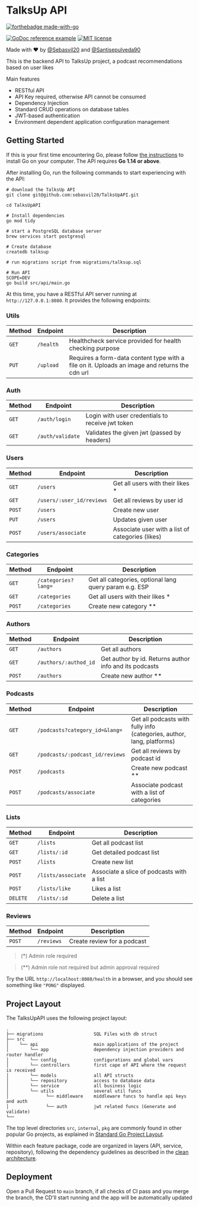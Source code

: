 # TalksUp API

[![forthebadge made-with-go](http://ForTheBadge.com/images/badges/made-with-go.svg)](https://go.dev/)

[![GoDoc reference example](https://img.shields.io/badge/godoc-reference-blue.svg)](https://godoc.org/nanomsg.org/go/mangos/v2) [![MIT license](https://img.shields.io/badge/License-MIT-blue.svg)](https://lbesson.mit-license.org/)

Made with ♥️ by [@Sebasvil20](https://www.linkedin.com/in/sebasvil20/)
and [@Santisepulveda90](https://www.linkedin.com/in/santiago-sep%C3%BAlveda-bonilla-70ab32208/)

This is the backend API to TalksUp project, a podcast recommendations based on user likes

Main features

* RESTful API
* API Key required, otherwise API cannot be consumed
* Dependency Injection
* Standard CRUD operations on database tables
* JWT-based authentication
* Environment dependent application configuration management

## Getting Started

If this is your first time encountering Go, please follow [the instructions](https://golang.org/doc/install) to install Go on your computer.
The API requires **Go 1.14 or above**.

After installing Go, run the following commands to start experiencing with the API:

```shell
# download the TalksUp API
git clone git@github.com:sebasvil20/TalksUpAPI.git

cd TalksUpAPI

# Install dependencies
go mod tidy

# start a PostgreSQL database server
brew services start postgresql

# Create database
createdb talksup

# run migrations script from migrations/talksup.sql

# Run API
SCOPE=DEV
go build src/api/main.go
```

At this time, you have a RESTful API server running at `http://127.0.0.1:8080`. It provides the following endpoints:

### Utils

| Method | Endpoint                       | Description                                                                                   |
|--------|--------------------------------|-----------------------------------------------------------------------------------------------|
| `GET`  | `/health`                      | Healthcheck service provided for health checking purpose                                      |
| `PUT`  | `/upload`                      | Requires a form-data content type with a file on it. Uploads an image and returns the cdn url |

### Auth

| Method | Endpoint           | Description                                      |
|--------|--------------------|--------------------------------------------------|
| `GET`  | `/auth/login`      | Login with user credentials to receive jwt token |
| `GET`  | `/auth/validate`   | Validates the given jwt (passed by headers)      |   

### Users

| Method | Endpoint                  | Description                                      |
|--------|---------------------------|--------------------------------------------------|
| `GET`  | `/users`                  | Get all users with their likes *                 |
| `GET`  | `/users/:user_id/reviews` | Get all reviews by user id                       |
| `POST` | `/users`                  | Create new user                                  |
| `PUT`  | `/users`                  | Updates given user                               |
| `POST` | `/users/associate`        | Associate user with a list of categories (likes) |

### Categories

| Method | Endpoint                       | Description                                                                                   |
|--------|--------------------------------|-----------------------------------------------------------------------------------------------|
| `GET`  | `/categories?lang=`            | Get all categories, optional lang query param e.g. ESP                                        |
| `GET`  | `/categories`                  | Get all users with their likes *                                                              |
| `POST` | `/categories`                  | Create new category **                                                                        |

### Authors

| Method | Endpoint                       | Description                                                                                   |
|--------|--------------------------------|-----------------------------------------------------------------------------------------------|
| `GET`  | `/authors`                     | Get all authors                                                                               |
| `GET`  | `/authors/:authod_id`          | Get author by id. Returns author info and its podcasts                                        |
| `POST` | `/authors`                     | Create new author **                                                                          |

### Podcasts

| Method | Endpoint                        | Description                                                            |
|--------|---------------------------------|------------------------------------------------------------------------|
| `GET`  | `/podcasts?category_id=&lang=`  | Get all podcasts with fully info (categories, author, lang, platforms) |
| `GET`  | `/podcasts/:podcast_id/reviews` | Get all reviews by podcast id                                          |
| `POST` | `/podcasts`                     | Create new podcast **                                                  |
| `POST` | `/podcasts/associate`           | Associate podcast with a list of categories                            |

### Lists

| Method   | Endpoint           | Description                               |
|----------|--------------------|-------------------------------------------|
| `GET`    | `/lists`           | Get all podcast list                      |
| `GET`    | `/lists/:id`       | Get detailed podcast list                 |
| `POST`   | `/lists`           | Create new list                           |
| `POST`   | `/lists/associate` | Associate a slice of podcasts with a list |
| `POST`   | `/lists/like`      | Likes a list                              |
| `DELETE` | `/lists/:id`       | Delete a list                             |

### Reviews

| Method   | Endpoint   | Description                 |
|----------|------------|-----------------------------|
| `POST`   | `/reviews` | Create review for a podcast |

> (*) Admin role required

> (**) Admin role not required but admin approval required

Try the URL `http://localhost:8080/health` in a browser, and you should see something like `"PONG"` displayed.

## Project Layout

The TalksUpAPI uses the following project layout:

```
.
├── migrations                   SQL Files with db struct
├── src                 
│    └── api                     main applications of the project
│        └── app                 dependency injection providers and router handler
│        └── config              configurations and global vars
│        └── controllers         first cape of API where the request is received
│        └── models              all API structs
│        └── repository          access to database data
│        └── service             all business logic
│        └── utils               several util funcs
│              └── middleware    middleware funcs to handle api keys and auth
│              └── auth          jwt related funcs (Generate and validate)
└── 
```

The top level directories `src`, `internal`, `pkg` are commonly found in other popular Go projects, as explained in
[Standard Go Project Layout](https://github.com/golang-standards/project-layout).

Within each feature package, code are organized in layers (API, service, repository), following the dependency guidelines as described in
the [clean architecture](https://blog.cleancoder.com/uncle-bob/2012/08/13/the-clean-architecture.html).

## Deployment

Open a Pull Request to `main` branch, if all checks of CI pass and you merge the branch, the CD'll start running and the app will be
automatically updated
